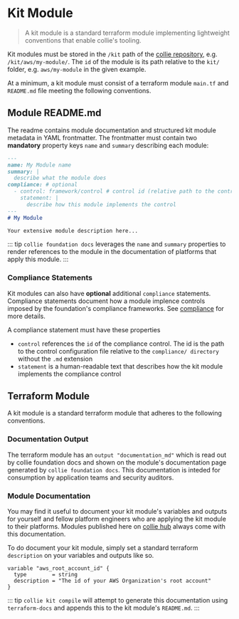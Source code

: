 # Kit Module

> A kit module is a standard terraform module implementing lightweight conventions that
> enable collie's tooling.

Kit modules must be stored in the `/kit` path of the [collie repository](repository.md), e.g.
`/kit/aws/my-module/`. The `id` of the module is its path relative to the `kit/` folder, e.g. `aws/my-module` in the
given example.

At a minimum, a kit module must consist of a terraform module `main.tf` and `README.md` file
meeting the following conventions.

## Module README.md

The readme contains module documentation and structured kit module metadata in YAML frontmatter. The frontmatter must contain two **mandatory** property keys `name` and `summary` describing each module:

```markdown
---
name: My Module name
summary: |
  describe what the module does
compliance: # optional
  - control: framework/control # control id (relative path to the control's .md file without extension)
    statement: |
      describe how this module implements the control
---
# My Module

Your extensive module description here...
```

::: tip
`collie foundation docs` leverages the `name` and `summary` properties to render references to the module in the documentation
of platforms that apply this module.
:::

### Compliance Statements

Kit modules can also have **optional** additional `compliance` statements. Compliance statements document how a module
implence controls imposed by the foundation's compliance frameworks. See [compliance](/compliance) for more details.

A compliance statement must have these properties

- `control` references the `id` of the compliance control. The id is the path to the control configuration file relative to the `compliance/ directory` without the `.md` extension
- `statement` is a human-readable text that describes how the kit module implements the compliance control

## Terraform Module

A kit module is a standard terraform module that adheres to the following conventions.

### Documentation Output

The terraform module has an `output "documentation_md"` which is read out by collie foundation docs and shown on the module's documentation page generated by `collie foundation docs`. This documentation is inteded for consumption by application teams and security auditors.

### Module Documentation

You may find it useful to document your kit module's variables and outputs for yourself and fellow platform engineers who are
applying the kit module to their platforms. Modules published here on [collie hub](../modules/README.md) always come
with this documentation.

To do document your kit module, simply set a standard terraform `description` on your variables and outputs like so.

```hcl
variable "aws_root_account_id" {
  type        = string
  description = "The id of your AWS Organization's root account"
}
```

::: tip
`collie kit compile` will attempt to generate this documentation using `terraform-docs` and appends this to the kit module's
`README.md`.
:::
